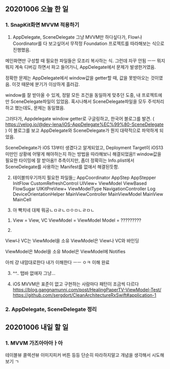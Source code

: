 ## 20201006 오늘 한 일
### 1. SnapKit화면 MVVM 적용하기
1. AppDelegate, SceneDelegate
그냥 MVVM만 하다싶다가, Flow나 Coordinator를 다 보고싶어서
무작정 Foundation 프로젝트를 따라해보는 식으로 진행했음.

메인화면만 구성할 때 필요한 파일들은 모조리 복사하는 식.
그런데 자꾸 안됨 ㅡㅡ 뭐지 뭐지
계속 디버깅 하면서 파고 들어가니, AppDelegate에서 문제가 발생한거였음.

정확한 문제는 AppDelegate에서 window값을 getter할 때, 값을 못받아오는 것이였음.
이것 때문에 분기가 이상하게 흘러감.

window를 잘 받아올 수 있게, 정말 모든 조건을 동일하게 맞추던 도중, 
내 프로젝트에만 SceneDelegate파일이 있었음.
혹시나해서 SceneDelegate파일을 모두 주석처리하고 했는데도, 문제는 동일했음.

그러다가, Appdelegate window getter로 구글링하고, 한국어 블로그를 발견.
( https://velog.io/@dev-lena/iOS-AppDelegate%EC%99%80-SceneDelegate )
이 블로그를 보고 AppDelegate와 SceneDelegate가 뭔지 대략적으로 파악하게 되었음.

SceneDelegate가 iOS 13부터 생겼다고 알게되었고,
Deployment Target이 iOS13 미만인 상황에 어떻게 해야하는지 하는 방법을 따라해보니 해결되었음!!
window값을 필요한 타이밍에 잘 받아옴!!
추측이지만, 좀더 정확히는 Info.plist에서 SceneDelegate를 사용하는 Manifest를 없애서 해결된듯함.

2. 테이블띄우기까지 필요한 파일들;;
AppCoordinator AppStep AppStepper InitFlow CustomRefreshControl
UIView+ ViewModel ViewBased FlowSugar UIKitPreView+ ViewModelType NavigationController Log
DeviceOrientationHelper MainViewController MainViewModel MainView MainCell

3. 아 빡치네 대체 뭐공ㄴㅁㄹㄴㅁㅇㅁㄴㄹㅁㄴ
1) View = View, VC
ViewModel = ViewModel
Model = ?????????

2) 
View나 VC는 ViewModel을 소유
ViewModel은 View나 VC와 바인딩

ViewModel은 Model을 소유
Model은 ViewModel에 Notifies

아씌 걍 내맘대로한다 내가 이해한다 ㅡㅡ
ㅇㅋ 이해 완료

3) ^^.. 탭바 없애자 그냥...

4)  iOS MVVM은 표준이 없고 구현하는 사람마다 패턴이 조금씩 다르다
https://blog.gangnamunni.com/post/HealingPaperTV-ViewModel-Test/
https://github.com/sergdort/CleanArchitectureRxSwift#application-1

### 2. AppDelegate, SceneDelegate 정리



## 20201006 내일 할 일
### 1. MVVM 가즈아아아ㅏ아
테이블뷰 콜렉션뷰 이미지피커 버튼 등등
단순히 따라하지말고 개념을 생각해서 시도해보기 ㄱ


